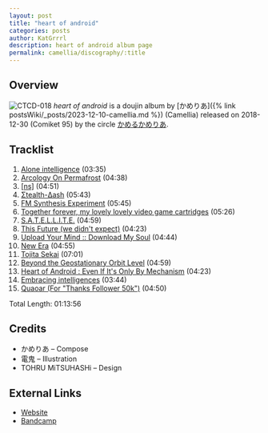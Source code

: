 ```yaml
---
layout: post
title: "heart of android"
categories: posts
author: KatGrrrl
description: heart of android album page
permalink: camellia/discography/:title
---
```


## Overview

![CTCD-018](/assets/images/camellia/albums/CTCD-018.jpg)
*heart of android* is a doujin album by [かめりあ]({% link postsWiki/_posts/2023-12-10-camellia.md %}) (Camellia) released on 2018-12-30 (Comiket 95) by the circle [かめるかめりあ](#).

## Tracklist

1. [Alone intelligence](<{% link postsInclude/_posts/camellia/songs/Alone-intelligence/2024-03-31-Alone-intelligence.md %}>) (03:35)
2. [Arcology On Permafrost](<{% link postsInclude/_posts/camellia/songs/Arcology-On-Permafrost/2024-03-31-Arcology-On-Permafrost.md %}>) (04:38)
3. [\[ns\]](<{% link postsInclude/_posts/camellia/songs/ns/2024-03-31-ns.md %}>) (04:51)
4. [Σtealth-Δash](<{% link postsInclude/_posts/camellia/songs/Stealth-Dash/2024-03-31-Stealth-Dash.md %}>) (05:43)
5. [FM Synthesis Experiment](<{% link postsInclude/_posts/camellia/songs/FM-Synthesis-Experiment/2024-03-31-FM-Synthesis-Experiment.md %}>) (05:45)
6. [Together forever, my lovely lovely video game cartridges](<{% link postsInclude/_posts/camellia/songs/Together-forever-my-lovely-lovely-video-game-cartridges/2024-03-31-Together-forever-my-lovely-lovely-video-game-cartridges.md %}>) (05:26)
7. [S.A.T.E.L.L.I.T.E.](<{% link postsInclude/_posts/camellia/songs/S-A-T-E-L-L-I-T-E-/2024-03-31-S-A-T-E-L-L-I-T-E-.md %}>) (04:59)
8. [This Future (we didn't expect)](<{% link postsInclude/_posts/camellia/songs/This-Future-we-didnt-expect/2024-03-31-This-Future-we-didnt-expect.md %}>) (04:23)
9. [Upload Your Mind :: Download My Soul](<{% link postsInclude/_posts/camellia/songs/Upload-Your-Mind-Download-My-Soul/2024-03-31-Upload-Your-Mind-Download-My-Soul.md %}>) (04:44)
10. [New Era](<{% link postsInclude/_posts/camellia/songs/New-Era/2024-03-31-New-Era.md %}>) (04:55)
11. [Tojita Sekai](<{% link postsInclude/_posts/camellia/songs/Tojita-Sekai/2024-03-31-Tojita-Sekai.md %}>) (07:01)
12. [Beyond the Geostationary Orbit Level](<{% link postsInclude/_posts/camellia/songs/Beyond-the-Geostationary-Orbit-Level/2024-03-31-Beyond-the-Geostationary-Orbit-Level.md %}>) (04:59)
13. [Heart of Android : Even If It's Only By Mechanism](<{% link postsInclude/_posts/camellia/songs/Heart-of-Android-Even-If-Its-Only-By-Mechanism/2024-03-31-Heart-of-Android-Even-If-Its-Only-By-Mechanism.md %}>) (04:23)
14. [Embracing intelligences](<{% link postsInclude/_posts/camellia/songs/Embracing-intelligences/2024-03-31-Embracing-intelligences.md %}>) (03:44)
15. [Quaoar (For "Thanks Follower 50k")](<{% link postsInclude/_posts/camellia/songs/Quaoar/2024-03-31-Quaoar.md %}>) (04:50)

Total Length: 01:13:56

## Credits

* かめりあ – Compose
* 電鬼 – Illustration
* TOHRU MiTSUHASHi – Design

## External Links

* [Website](https://cametek.jp/heartofandroid/)
* [Bandcamp](https://cametek.bandcamp.com/album/heart-of-android)
